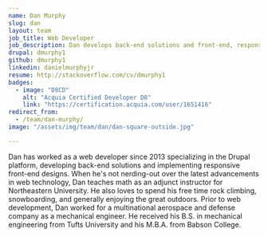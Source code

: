 ```yaml
---
name: Dan Murphy
slug: dan
layout: team
job_title: Web Developer
job_description: Dan develops back-end solutions and front-end, responsive designs for Savas Labs clients.
drupal: dmurphy1
github: dmurphy1
linkedin: danielmurphyjr
resume: http://stackoverflow.com/cv/dmurphy1
badges:
  - image: "D8CD"
    alt: "Acquia Certified Developer D8"
    link: "https://certification.acquia.com/user/1651416"
redirect_from:
  - /team/dan-murphy/
image: "/assets/img/team/dan/dan-square-outside.jpg"

---
```


Dan has worked as a web developer since 2013 specializing in the Drupal platform, developing back-end solutions and implementing responsive front-end designs. When he's not nerding-out over the latest advancements in web technology, Dan teaches math as an adjunct instructor for Northeastern University. He also loves to spend his free time rock climbing, snowboarding, and generally enjoying the great outdoors. Prior to web development, Dan worked for a multinational aerospace and defense company as a mechanical engineer. He received his B.S. in mechanical engineering from Tufts University and his M.B.A. from Babson College.
